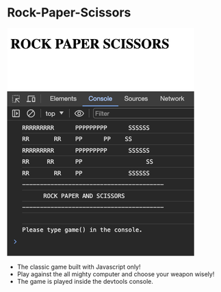 # Rock-Paper-Scissors
![Alt screenshot](assets/Screenshot.png)
- The classic game built with Javascript only!
- Play against the all mighty computer and choose your weapon wisely!
- The game is played inside the devtools console.
